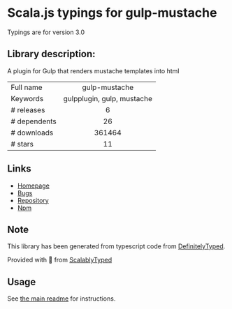 
# Scala.js typings for gulp-mustache

Typings are for version 3.0

## Library description:
A plugin for Gulp that renders mustache templates into html

|                    |                 |
| ------------------ | :-------------: |
| Full name          | gulp-mustache |
| Keywords           | gulpplugin, gulp, mustache |
| # releases         | 6 |
| # dependents       | 26 |
| # downloads        | 361464 |
| # stars            | 11 |

## Links
- [Homepage](https://github.com/rogeriopvl/gulp-mustache)
- [Bugs](https://github.com/rogeriopvl/gulp-mustache/issues)
- [Repository](https://github.com/rogeriopvl/gulp-mustache)
- [Npm](https://www.npmjs.com/package/gulp-mustache)
    


## Note
This library has been generated from typescript code from [DefinitelyTyped](https://definitelytyped.org).

Provided with :purple_heart: from [ScalablyTyped](https://github.com/oyvindberg/ScalablyTyped)

## Usage
See [the main readme](../../readme.md) for instructions.


